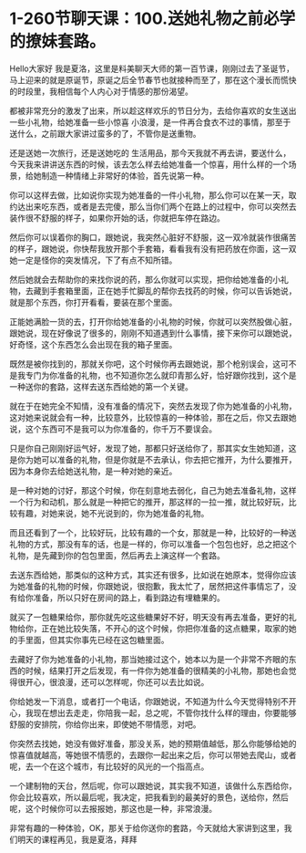 # 1-260节聊天课：100.送她礼物之前必学的撩妹套路。

Hello大家好 我是夏洛，这里是料美聊天大师的第一百节课，刚刚过去了圣诞节，马上迎来的就是原诞节，原诞之后全节春节也就接种而至了，那在这个漫长而慌快的时段里，我相信每个人内心对于情感的那份渴望。

都被非常充分的激发了出来，所以趁这样欢乐的节日分为，去给你喜欢的女生送出一些小礼物，给她准备一些小惊喜 小浪漫，是一件再合食衣不过的事情，那至于送什么，之前跟大家讲过蛮多的了，不管你是送重物。

还是送她一次旅行，还是送她吃的 生活用品，那今天我就不再去讲，要送什么，今天我来讲讲送东西的时候，该去怎么样去给她准备一个惊喜，用什么样的一个场景，给她制造一种情绪上非常好的体验，首先说第一种。

你可以这样去做，比如说你实现为她准备的一件小礼物，那么你可以在某一天，取约达出来吃东西，或者是去完傻，那么当你们两个在路上的过程中，你可以突然去装作很不舒服的样子，如果你开始的话，你就把车停在路边。

然后你可以误着你的胸口，跟她说，我突然心脏好不舒服，这一双冷就装作很痛苦的样子，跟她说，你快帮我放开那个手套箱，看看我有没有把药放在你面，这一双她一定是怪你的突发情况，下了有点不知所错。

然后她就会去帮助你的来找你说的药，那么你就可以实现，把你给她准备的小礼物，去藏到手套箱里面，正在她手忙脚乱的帮你去找药的时候，你可以告诉她说，就是那个东西，你打开看看，要装在那个里面。

正能她满脸一货的去，打开你给她准备的小礼物的时候，你就可以突然股做心脏，跟她说，现在好像说了很多的，刚刚不知道遇到什么事情，接下来你可以跟她说，好奇怪，这个东西怎么会出现在我的箱子里面。

既然是被你找到的，那就关你吧，这个时候你再去跟她说，那个枪别误会，这可不是我专门为你准备的礼物，也不知道你怎么就印青那么好，恰好跟你找到，这个是一种送你的套路，这样去送东西给她的第一个关键。

就在于在她完全不知情，没有准备的情况下，突然去发现了你为她准备的小礼物，这对她来说就会有一种，比较意外，比较惊喜的一种体验，那在之后，你又去跟她说，这个东西可不是我可以为你准备的，你千万不要误会。

只是你自己刚刚好运气好，发现了她，那都只好送给你了，那其实女生她知道，这是你为她可以准备的礼物，但是你就是不去承认，你去把它推开，为什么要推开，因为本身你去给她送礼物，是一种对她的亲近。

是一种对她的讨好，那这个时候，你在刻意地去弱化，自己为她去准备礼物，这样一个行为和动机，那么就是一种把它的推开，那这样的一拉一推，就比较好玩，比较有趣，对她来说，她不光说到的，你为她准备的礼物。

而且还看到了一个，比较好玩，比较有趣的一个女，那就是一种，比较好的一种送礼物的方式，那没有车的话，也是一样的，你可以准备一个包包也好，总之把这个礼物，是先藏到你的包包里面，然后再去上演这样一个套路。

去送东西给她，那类似的这种方式，其实还有很多，比如说在她原本，觉得你应该为她准备的礼物的时候，你跟她说，很抱歉，我太忙了，居然把这件事情忘了，没有给你准备，所以只好在房间的路上，看到路边有埋糖果的。

就买了一包糖果给你，那你就先吃这些糖果好不好，明天没有再去准备，更好的礼物给你，正在她比较失落，不开心的这个时候，你把你准备的这点糖果，取家的她的手里面，但其实你事先已经在这包糖里面。

去藏好了你为她准备的小礼物，那当她接过这个，她本以为是一个非常不齐眼的东西的时候，结果打开之后发现，有一件你为她准备的很精美的小礼物，那她也会觉得很开心，很浪漫，还可以怎样呢，你还可以去比如说。

你给她发一下消息，或者打一个电话，你跟她说，不知道为什么今天觉得特别不开心，我现在想出去走走，你陪我一起，总之呢，不管你找什么样的理由，你要能够舒服的安排院，你给你出来，即使她不带情愿，对吧。

你突然去找她，她没有做好准备，那没关系，她的预期值越低，那么你能够给她的惊喜值就越高，等她很不情愿的，去跟你一起出来之后，你可以带她去爬山，或者呢，去一个在这个城市，有比较好的风光的一个指高点。

一个建制物的天台，然后呢，你可以跟她说，其实我不知道，该做什么东西给你，你会比较喜欢，所以最后呢，我决定，把我看到的最美好的景色，送给你，然后呢，这个时候你可以去报报她，那这也是一种，非常浪漫。

非常有趣的一种体验，OK，那关于给你送你的套路，今天就给大家讲到这里，我们明天的课程再见，我是夏洛，拜拜